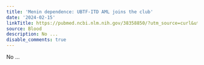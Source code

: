 ```yaml
---
title: 'Menin dependence: UBTF-ITD AML joins the club'
date: '2024-02-15'
linkTitle: https://pubmed.ncbi.nlm.nih.gov/38358850/?utm_source=curl&utm_medium=rss&utm_campaign=journals&utm_content=7603509&fc=None&ff=20240216170621&v=2.18.0
source: Blood
description: No ...
disable_comments: true
---
```

No ...